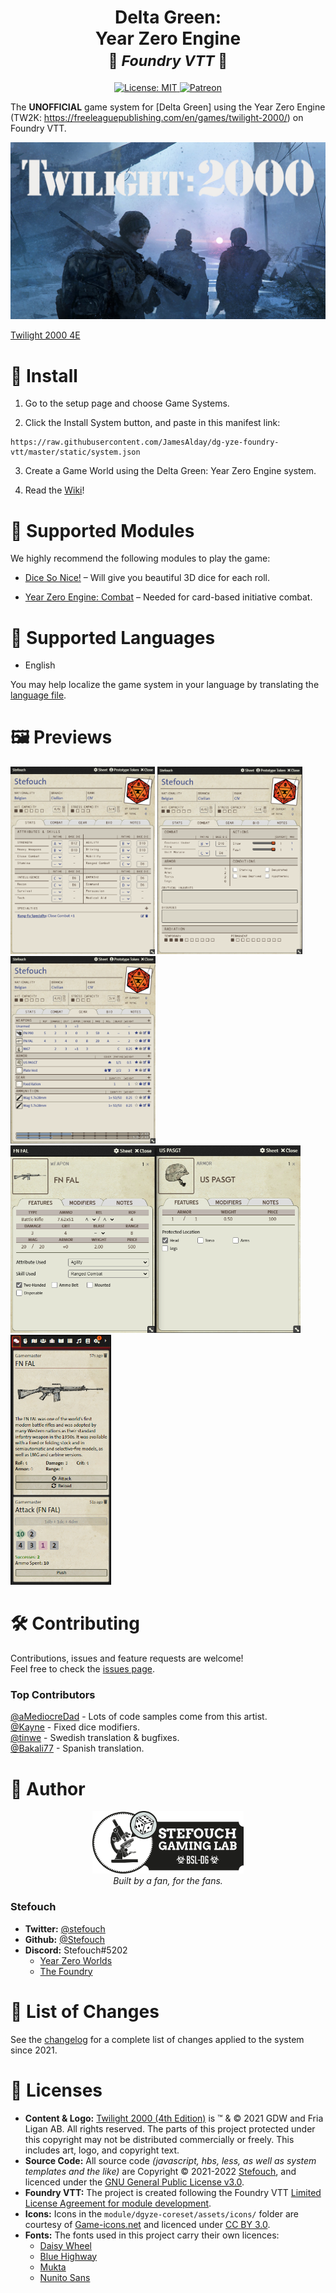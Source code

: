 <h1 align="center">
  <b>Delta Green:</b><br/>
  Year Zero Engine<br/>
  <small>🎲 <i>Foundry VTT</i> 🎲</small>
  </h1>
<p align="center">
  <!-- <img alt="Version" src="https://img.shields.io/badge/dynamic/json?color=blue&label=version&query=version&url=https%3A%2F%2Fraw.githubusercontent.com%2Ffvtt-fria-ligan%2Ftwilight2000-foundry-vtt%2Fmaster%2Fstatic%2Fsystem.json"/>
  <a href="https://foundryvtt.com" target="_blank">
    <img alt="Foundry Version" src="https://img.shields.io/badge/dynamic/json?color=blue&label=Foundry&query=compatibility.minimum&url=https%3A%2F%2Fraw.githubusercontent.com%2Ffvtt-fria-ligan%2Ftwilight2000-foundry-vtt%2Fmaster%2Fstatic%2Fsystem.json"/>
  </a>
  <a href="https://foundryvtt.com/packages/dgyze/" target="_blank">
    <img alt="Forge Installs" src="https://img.shields.io/badge/dynamic/json?label=Forge%20Installs&query=package.installs&suffix=%25&url=https%3A%2F%2Fforge-vtt.com%2Fapi%2Fbazaar%2Fpackage%2Fdgyze&colorB=4aa94a"/>
  </a>
  <a href="https://github.com/JamesAlday/dg-yze-foundry-vtt/releases">
    <img alt="Downloads" src="https://img.shields.io/github/downloads/JamesAlday/dg-yze-foundry-vtt/latest/master.zip"/>
  </a>
  <a href="https://github.com/JamesAlday/dg-yze-foundry-vtt/graphs/commit-activity" target="_blank">
    <img alt="Maintenance" src="https://img.shields.io/badge/Maintained%3F-yes-green.svg"/>
  </a> -->
  <a href="https://github.com/JamesAlday/dg-yze-foundry-vtt/blob/master/LICENSE" target="_blank">
    <img alt="License: MIT" src="https://img.shields.io/github/license/JamesAlday/dg-yze-foundry-vtt"/>
  </a>
  <a href="https://www.patreon.com/Stefouch">
    <img src="https://img.shields.io/badge/donate-patreon-F96854.svg" alt="Patreon">
  </a>
</p>

The **UNOFFICIAL** game system for [Delta Green] using the Year Zero Engine (TW2K: https://freeleaguepublishing.com/en/games/twilight-2000/) on Foundry VTT.

<p align="center">
  <a href="http://delta-green.com/" target="_blank">
    <img src="https://github.com/JamesAlday/dg-yze-foundry-vtt/raw/master/static/assets/t2k-banner.jpg" alt="Delta Green"/>
  </a>
</p>
<a href="https://frialigan.se/en/games/twilight-2000/" target="_blank">Twilight 2000 4E</a>

# 🚀 Install

1. Go to the setup page and choose Game Systems.

2. Click the Install System button, and paste in this manifest link:

```
https://raw.githubusercontent.com/JamesAlday/dg-yze-foundry-vtt/master/static/system.json
```

3. Create a Game World using the Delta Green: Year Zero Engine system.

4. Read the [Wiki](https://github.com/JamesAlday/dg-yze-foundry-vtt/wiki)!

# 🧩 Supported Modules

We highly recommend the following modules to play the game:

- [Dice So Nice!](https://foundryvtt.com/packages/dice-so-nice) – Will give you beautiful 3D dice for each roll.

- [Year Zero Engine: Combat](https://foundryvtt.com/packages/package/yze-combat) – Needed for card-based initiative combat.

# 💬 Supported Languages

- English

You may help localize the game system in your language by translating the [language file](./src/lang/en.yml).<br/>
<!-- or head over the [Weblate page](https://weblate.foundryvtt-hub.com/projects/dgyze/main/) to start translating. -->

# 🖼️ Previews

<img src="https://github.com/JamesAlday/dg-yze-foundry-vtt/raw/master/static/screenshots/210117-characterSheet-stats.png" height=300 alt="T2K Foundry"/> <img src="https://github.com/JamesAlday/dg-yze-foundry-vtt/raw/master/static/screenshots/210117-characterSheet-combat.png" height=300 alt="T2K Foundry"/> <img src="https://github.com/JamesAlday/dg-yze-foundry-vtt/raw/master/static/screenshots/210117-characterSheet-equipment.png" height=300 alt="T2K Foundry"/>
<img src="https://github.com/JamesAlday/dg-yze-foundry-vtt/raw/master/static/screenshots/210117-itemSheets-weapon-armor.png" height=300 alt="T2K Foundry"/>
<img src="https://github.com/JamesAlday/dg-yze-foundry-vtt/raw/master/static/screenshots/210117-chatlog.png" height=400 alt="T2K Foundry"/>

# 🛠️ Contributing

Contributions, issues and feature requests are welcome!<br/>Feel free to check the [issues page](https://github.com/JamesAlday/twilight2000-foundry-vtt/issues).

### Top Contributors

[@aMediocreDad](https://github.com/aMediocreDad) - Lots of code samples come from this artist.<br/>
[@Kayne](https://github.com/Kayne) - Fixed dice modifiers.<br/>
[@tinwe](https://github.com/tinwe) - Swedish translation & bugfixes.<br/>
[@Bakali77](https://github.com/Bakali77) - Spanish translation.

# 👤 Author

<p align="center">
  <a href="https://stefouch.be" target="_blank">
    <img src="https://github.com/JamesAlday/dg-yze-foundry-vtt/raw/master/static/assets/stefouch-banner.png" alt="Stefouch Gaming Lab" style="width: auto; height: auto; max-height: 100px;"/>
  </a>
  <br/>
  <i>Built by a fan, for the fans.</i>
</p>

### Stefouch

- **Twitter:** [@stefouch](https://twitter.com/stefouch)
- **Github:** [@Stefouch](https://github.com/Stefouch)
- **Discord:** Stefouch#5202
  - [Year Zero Worlds](https://discord.gg/RnaydHR)
  - [The Foundry](https://discord.gg/8yAKUHZZKE)

# 📜 List of Changes

See the [changelog](https://github.com/JamesAlday/dg-yze-foundry-vtt/blob/master/CHANGELOG.md#changelog) for a complete list of changes applied to the system since 2021.

# 📝 Licenses

- **Content & Logo:** [Twilight 2000 (4th Edition)](https://freeleaguepublishing.com/en/store/?collection_id=270655783061) is ™ & © 2021 GDW and Fria Ligan AB. All rights reserved. The parts of this project protected under this copyright may not be distributed commercially or freely. This includes art, logo, and copyright text.
- **Source Code:** All source code _(javascript, hbs, less, as well as system templates and the like)_ are Copyright © 2021-2022 [Stefouch](https://github.com/Stefouch), and licenced under the [GNU General Public License v3.0](https://github.com/JamesAlday/dg-yze-foundry-vtt/blob/master/LICENSE).
- **Foundry VTT:** The project is created following the Foundry VTT [Limited License Agreement for module development](https://foundryvtt.com/article/license/).
- **Icons:** Icons in the `module/dgyze-coreset/assets/icons/` folder are courtesy of [Game-icons.net](https://game-icons.net/) and licenced under [CC BY 3.0](https://creativecommons.org/licenses/by/3.0/).
- **Fonts:** The fonts used in this project carry their own licences:
  - [Daisy Wheel](https://www.dafont.com/daisy-wheel.font)
  - [Blue Highway](https://typodermicfonts.com/blue-highway-5-0/)
  - [Mukta](https://fonts.google.com/specimen/Mukta)
  - [Nunito Sans](https://fonts.google.com/specimen/Nunito+Sans)

